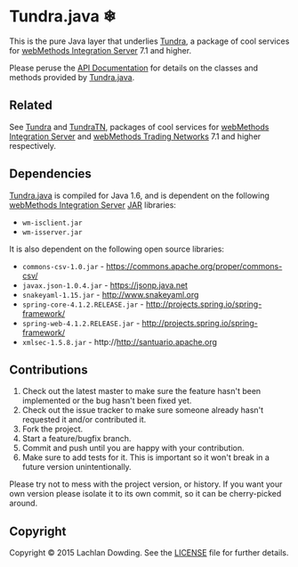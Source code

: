 # Tundra.java ❄

This is the pure Java layer that underlies [Tundra], a package of cool services for [webMethods Integration Server] 7.1 and higher.

Please peruse the [API Documentation] for details on the classes and methods provided by [Tundra.java].

## Related

See [Tundra] and [TundraTN], packages of cool services for [webMethods Integration Server] and [webMethods Trading
Networks] 7.1 and higher respectively.

## Dependencies

[Tundra.java] is compiled for Java 1.6, and is dependent on the following
[webMethods Integration Server] [JAR] libraries:

* `wm-isclient.jar`
* `wm-isserver.jar`

It is also dependent on the following open source libraries:

* `commons-csv-1.0.jar` - https://commons.apache.org/proper/commons-csv/
* `javax.json-1.0.4.jar` - https://jsonp.java.net
* `snakeyaml-1.15.jar` - http://www.snakeyaml.org
* `spring-core-4.1.2.RELEASE.jar` - http://projects.spring.io/spring-framework/
* `spring-web-4.1.2.RELEASE.jar` - http://projects.spring.io/spring-framework/
* `xmlsec-1.5.8.jar` - http://http://santuario.apache.org

## Contributions

1. Check out the latest master to make sure the feature hasn't been
   implemented or the bug hasn't been fixed yet.
2. Check out the issue tracker to make sure someone already hasn't requested
   it and/or contributed it.
3. Fork the project.
4. Start a feature/bugfix branch.
5. Commit and push until you are happy with your contribution.
6. Make sure to add tests for it. This is important so it won't break in a
   future version unintentionally.

Please try not to mess with the project version, or history. If you want your
own version please isolate it to its own commit, so it can be cherry-picked
around.

## Copyright

Copyright &copy; 2015 Lachlan Dowding. See the [LICENSE] file for further details.

[API Documentation]: <http://permafrost.github.io/Tundra.java/docs/javadoc/>
[JAR]: <http://en.wikipedia.org/wiki/JAR_(file_format)>
[LICENSE]: <https://github.com/Permafrost/Tundra.java/blob/master/LICENSE>
[Tundra]: <https://github.com/Permafrost/Tundra>
[TundraTN]: <https://github.com/Permafrost/TundraTN>
[Tundra.java]: <https://github.com/Permafrost/Tundra.java>
[webMethods Integration Server]: <http://www.softwareag.com/corporate/products/wm/integration/products/ai/overview/default.asp>
[webMethods Trading Networks]: <http://www.softwareag.com/corporate/products/wm/integration/products/b2b/overview/default.asp>
